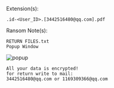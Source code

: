 Extension(s): 
```
.id-<User_ID>.[3442516480@qq.com].pdf
```
Ransom Note(s): 
```
RETURN FILES.txt
Popup Window
```
![popup](https://github.com/user-attachments/assets/04281f17-5902-431a-902d-0a8dcddd128e)
```
All your data is encrypted!
for return write to mail:
3442516480@qq.com or 1169309366@qq.com
```
